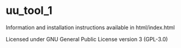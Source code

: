 # uu_tool_1
Information and installation instructions available in html/index.html

Licensed under GNU General Public License version 3 (GPL-3.0)
